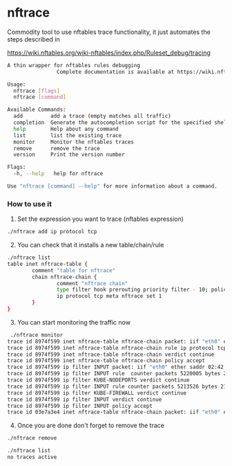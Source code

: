 # nftrace

Commodity tool to use nftables trace functionality, it just automates the steps described in

https://wiki.nftables.org/wiki-nftables/index.php/Ruleset_debug/tracing

```sh
A thin wrapper for nftables rules debugging
                Complete documentation is available at https://wiki.nftables.org/wiki-nftables/index.php/Ruleset_debug/tracing

Usage:
  nftrace [flags]
  nftrace [command]

Available Commands:
  add         add a trace (empty matches all traffic)
  completion  Generate the autocompletion script for the specified shell
  help        Help about any command
  list        list the existing trace
  monitor     Monitor the nftables traces
  remove      remove the trace
  version     Print the version number

Flags:
  -h, --help   help for nftrace

Use "nftrace [command] --help" for more information about a command.
```


### How to use it

1. Set the expression you want to trace (nftables expression)

```sh
./nftrace add ip protocol tcp
```

2. You can check that it installs a new table/chain/rule

```sh
./nftrace list
table inet nftrace-table {
        comment "table for nftrace"
        chain nftrace-chain {
                comment "nftrace chain"
                type filter hook prerouting priority filter - 10; policy accept;
                ip protocol tcp meta nftrace set 1
        }
}
```

3. You can start monitoring the traffic now
```sh
 ./nftrace monitor
trace id 8974f599 inet nftrace-table nftrace-chain packet: iif "eth0" ether saddr 02:42:c0:a8:08:04 ether daddr 02:42:c0:a8:08:03 ip saddr 192.168.8.4 ip daddr 192.168.8.3 ip dscp cs0 ip ecn not-ect ip ttl 64 ip id 51749 ip protocol tcp ip length 141 tcp sport 6443 tcp dport 43062 tcp flags == 0x18 tcp window 2321
trace id 8974f599 inet nftrace-table nftrace-chain rule ip protocol tcp meta nftrace set 1 (verdict continue)
trace id 8974f599 inet nftrace-table nftrace-chain verdict continue
trace id 8974f599 inet nftrace-table nftrace-chain policy accept
trace id 8974f599 ip filter INPUT packet: iif "eth0" ether saddr 02:42:c0:a8:08:04 ether daddr 02:42:c0:a8:08:03 ip saddr 192.168.8.4 ip daddr 192.168.8.3 ip dscp cs0 ip ecn not-ect ip ttl 64 ip id 51749 ip length 141 tcp sport 6443 tcp dport 43062 tcp flags == 0x18 tcp window 2321
trace id 8974f599 ip filter INPUT rule  counter packets 5220005 bytes 2163351087 jump KUBE-NODEPORTS (verdict jump KUBE-NODEPORTS)
trace id 8974f599 ip filter KUBE-NODEPORTS verdict continue
trace id 8974f599 ip filter INPUT rule counter packets 5213526 bytes 2163060304 jump KUBE-FIREWALL (verdict jump KUBE-FIREWALL)
trace id 8974f599 ip filter KUBE-FIREWALL verdict continue
trace id 8974f599 ip filter INPUT verdict continue
trace id 8974f599 ip filter INPUT policy accept
trace id 03e7a3e4 inet nftrace-table nftrace-chain packet: iif "eth0" ether saddr 02:42:c0:a8:08:04 ether daddr 02:42:c0:a8:08:03 ip saddr 192.168.8.4 ip daddr 192.168.8.3 ip dscp cs0 ip ecn not-ect ip ttl 64 ip id 51750 ip protocol tcp ip length 7292 tcp sport 6443 tcp dport 43062 tcp flags == 0x18 tcp window 2321
```

4. Once you are done don't forget to remove the trace
  
```sh
./nftrace remove
```

```sh
./nftrace list
no traces active
```





